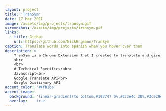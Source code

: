 ```yaml
---
layout: project
title: 'TranSym'
date: 17 Mar 2017
image: /assets/img/projects/transym.gif
screenshot: /assets/img/projects/transym.gif
links:
  - title: Github
    url: https://github.com/NickEngmann/TranSym
caption: Translate words into spanish when you hover over them
description: >
    TranSym is a Chrome Extension that I created to translate and give you synonyms of words that you hover your mouseover in Google Chrome.
    <br>
    <br>
    # Technical Specifics:<br>
    Javascript<br>
    Google Translate API<br>
    Google Dictionary API
accent_color: '#4fb1ba'
accent_image:
  background: 'linear-gradient(to bottom,#193747 0%,#233e4c 30%,#3c929e 50%,#d5d5d4 70%,#cdccc8 100%)'
  overlay:    true
---
```

